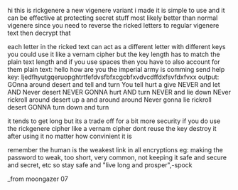 hi this is rickgenere a new vigenere variant i made
it is simple to use
and it can be effective at protecting secret stuff most likely better than normal vigenere since you need to reverse the ricked letters to regular vigenere text then decrypt that

each letter in the ricked text can act as a different letter with different keys
you could use it like a vernam cipher but the key length has to match the plain text length and if you use spaces then you have to also account for them
   plain text: hello how are you the imperial army is comming send help
          key: ljedfhyutgqeruopghtrtfefdvsfbfxcgcbfxvdvcdffdxfsvfdxfvxx
output: GOnna around desert and tell and turn You tell hurt a give NEVER and let AND Never desert NEVER GONNA hurt AND turn NEVER and lie down NEver rickroll around desert up a and around around Never gonna lie rickroll desert GONNA turn down and turn

it tends to get long but its a trade off for a bit more security
if you do use the rickgenere cipher like a vernam cipher dont reuse the key 
destroy it after using it no matter how convinient it is

remember the human is the weakest link in all encryptions
eg: making the password to weak, too short, very common, not keeping it safe and secure and secret, etc
so stay safe and "live long and prosper",-spock

_from moongazer 07
